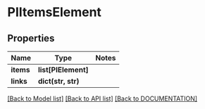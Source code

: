 # PIItemsElement

## Properties
Name | Type | Notes
------------ | ------------- | -------------
**items** | **list[PIElement]**
**links** | **dict(str, str)**

[[Back to Model list]](../../DOCUMENTATION.md#documentation-for-models) [[Back to API list]](../../DOCUMENTATION.md#documentation-for-api-endpoints) [[Back to DOCUMENTATION]](../../DOCUMENTATION.md)
